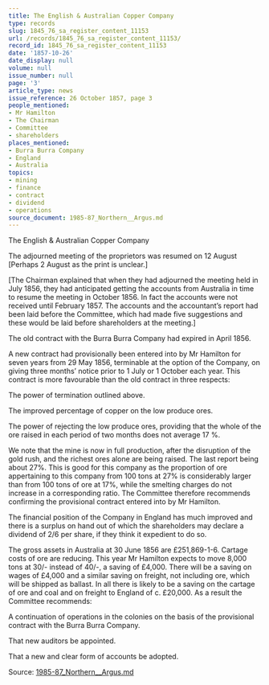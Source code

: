 ```yaml
---
title: The English & Australian Copper Company
type: records
slug: 1845_76_sa_register_content_11153
url: /records/1845_76_sa_register_content_11153/
record_id: 1845_76_sa_register_content_11153
date: '1857-10-26'
date_display: null
volume: null
issue_number: null
page: '3'
article_type: news
issue_reference: 26 October 1857, page 3
people_mentioned:
- Mr Hamilton
- The Chairman
- Committee
- shareholders
places_mentioned:
- Burra Burra Company
- England
- Australia
topics:
- mining
- finance
- contract
- dividend
- operations
source_document: 1985-87_Northern__Argus.md
---
```


The English & Australian Copper Company

The adjourned meeting of the proprietors was resumed on 12 August [Perhaps 2 August as the print is unclear.]

[The Chairman explained that when they had adjourned the meeting held in July 1856, they had anticipated getting the accounts from Australia in time to resume the meeting in October 1856.  In fact the accounts were not received until February 1857.  The accounts and the accountant’s report had been laid before the Committee, which had made five suggestions and these would be laid before shareholders at the meeting.]

The old contract with the Burra Burra Company had expired in April 1856.

A new contract had provisionally been entered into by Mr Hamilton for seven years from 29 May 1856, terminable at the option of the Company, on giving three months’ notice prior to 1 July or 1 October each year.  This contract is more favourable than the old contract in three respects:

The power of termination outlined above.

The improved percentage of copper on the low produce ores.

The power of rejecting the low produce ores, providing that the whole of the ore raised in each period of two months does not average 17 %.

We note that the mine is now in full production, after the disruption of the gold rush, and the richest ores alone are being raised.  The last report being about 27%.  This is good for this company as the proportion of ore appertaining to this company from 100 tons at 27% is considerably larger than from 100 tons of ore at 17%, while the smelting charges do not increase in a corresponding ratio.  The Committee therefore recommends confirming the provisional contract entered into by Mr Hamilton.

The financial position of the Company in England has much improved and there is a surplus on hand out of which the shareholders may declare a dividend of 2/6 per share, if they think it expedient to do so.

The gross assets in Australia at 30 June 1856 are £251,869-1-6.  Cartage costs of ore are reducing.  This year Mr Hamilton expects to move 8,000 tons at 30/- instead of 40/-, a saving of £4,000.  There will be a saving on wages of £4,000 and a similar saving on freight, not including ore, which will be shipped as ballast.  In all there is likely to be a saving on the cartage of ore and coal and on freight to England of c. £20,000.  As a result the Committee recommends:

A continuation of operations in the colonies on the basis of the provisional contract with the Burra Burra Company.

That new auditors be appointed.

That a new and clear form of accounts be adopted.

Source: [1985-87_Northern__Argus.md](/downloads/markdown/1985-87_Northern__Argus.md)
